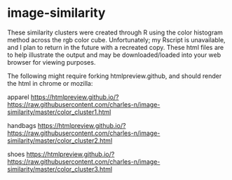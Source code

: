 # image-similarity

These similarity clusters were created through R using the color histogram method across the rgb color cube.  Unfortunately; my Rscript is unavailable, and I plan to return in the future with a recreated copy.  These html files are to help illustrate the output and may be downloaded/loaded into your web browser for viewing purposes.

The following might require forking htmlpreview.github, and should render the html in chrome or mozilla:

apparel
https://htmlpreview.github.io/?https://raw.githubusercontent.com/charles-n/image-similarity/master/color_cluster1.html

handbags
https://htmlpreview.github.io/?https://raw.githubusercontent.com/charles-n/image-similarity/master/color_cluster2.html

shoes
https://htmlpreview.github.io/?https://raw.githubusercontent.com/charles-n/image-similarity/master/color_cluster3.html

